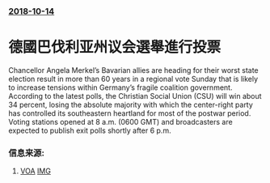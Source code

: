 ### [2018-10-14](/news/2018/10/14/index.md)

##### 
# 德國巴伐利亚州议会選舉進行投票 

Chancellor Angela Merkel’s Bavarian allies are heading for their worst state election result in more than 60 years in a regional vote Sunday that is likely to increase tensions within Germany’s fragile coalition government. According to the latest polls, the Christian Social Union (CSU) will win about 34 percent, losing the absolute majority with which the center-right party has controlled its southeastern heartland for most of the postwar period. Voting stations opened at 8 a.m. (0600 GMT) and broadcasters are expected to publish exit polls shortly after 6 p.m.


### 信息来源:

1. [VOA](https://www.voanews.com/a/merkels-allies-in-bavaria-brace-for-election-losses/4612715.html) [IMG](https://media.voltron.voanews.com/Drupal/01live-166/2019-04/6AEA70E3-5D47-4256-85EF-D9CE9927329F.jpg)
